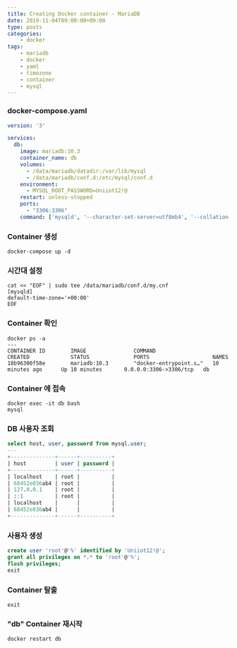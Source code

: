 ```yaml
---
title: Creating Docker container - MariaDB
date: 2019-11-04T09:00:00+09:00
type: posts
categories:
    - docker
tags:
    - mariadb
    - docker
    - yaml
    - timezone
    - container
    - mysql
---
```



### docker-compose.yaml

```yaml
version: '3'

services:
  db:
    image: mariadb:10.3
    container_name: db
    volumes:
      - /data/mariadb/datadir:/var/lib/mysql
      - /data/mariadb/conf.d:/etc/mysql/conf.d
    environment:
      - MYSQL_ROOT_PASSWORD=Uniiot12!@
    restart: unless-stopped
    ports:
      - "3306:3306"
    command: ['mysqld', '--character-set-server=utf8mb4', '--collation-server=utf8mb4_unicode_ci']
```

### Container 생성

    docker-compose up -d

### 시간대 설정

    cat << "EOF" | sudo tee /data/mariadb/conf.d/my.cnf
    [mysqld]
    default-time-zone='+00:00'
    EOF


### Container 확인

    docker ps -a
    ---
    CONTAINER ID        IMAGE               COMMAND                  CREATED             STATUS              PORTS                    NAMES
    18b96300f58e        mariadb:10.3        "docker-entrypoint.s…"   10 minutes ago      Up 10 minutes       0.0.0.0:3306->3306/tcp   db

### Container 에 접속

    docker exec -it db bash
    mysql

### DB 사용자 조회

```sql
select host, user, password from mysql.user;
---
+--------------+------+----------+
| host         | user | password |
+--------------+------+----------+
| localhost    | root |          |
| 68452e036ab4 | root |          |
| 127.0.0.1    | root |          |
| ::1          | root |          |
| localhost    |      |          |
| 68452e036ab4 |      |          |
+--------------+------+----------+
```

### 사용자 생성

```sql
create user 'root'@'%' identified by 'Uniiot12!@';
grant all privileges on *.* to 'root'@'%';
flush privileges;
exit
```

### Container 탈출

    exit

### "db" Container 재시작

    docker restart db
